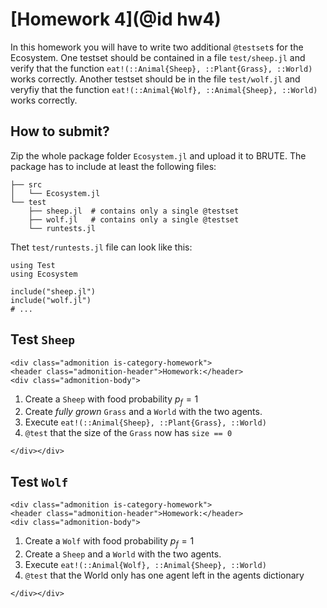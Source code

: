 # [Homework 4](@id hw4)

In this homework you will have to write two additional `@testset`s for the
Ecosystem.  One testset should be contained in a file `test/sheep.jl` and verify
that the function `eat!(::Animal{Sheep}, ::Plant{Grass}, ::World)` works correctly.  Another
testset should be in the file `test/wolf.jl` and veryfiy that the function
`eat!(::Animal{Wolf}, ::Animal{Sheep}, ::World)` works correctly.

## How to submit?

Zip the whole package folder `Ecosystem.jl` and upload it to BRUTE.
The package has to include at least the following files:

```
├── src
│   └── Ecosystem.jl
└── test
    ├── sheep.jl  # contains only a single @testset
    ├── wolf.jl   # contains only a single @testset
    └── runtests.jl
```
Thet `test/runtests.jl` file can look like this:
```
using Test
using Ecosystem

include("sheep.jl")
include("wolf.jl")
# ...
```

## Test `Sheep`

```@raw html
<div class="admonition is-category-homework">
<header class="admonition-header">Homework:</header>
<div class="admonition-body">
```
1. Create a `Sheep` with food probability $p_f=1$
2. Create *fully grown* `Grass` and a `World` with the two agents.
3. Execute `eat!(::Animal{Sheep}, ::Plant{Grass}, ::World)`
4. `@test` that the size of the `Grass` now has `size == 0`
```@raw html
</div></div>
```


## Test `Wolf`

```@raw html
<div class="admonition is-category-homework">
<header class="admonition-header">Homework:</header>
<div class="admonition-body">
```
1. Create a `Wolf` with food probability $p_f=1$
2. Create a `Sheep` and a `World` with the two agents.
3. Execute `eat!(::Animal{Wolf}, ::Animal{Sheep}, ::World)`
4. `@test` that the World only has one agent left in the agents dictionary
```@raw html
</div></div>
```
